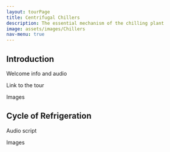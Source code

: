 ```yaml
---
layout: tourPage
title: Centrifugal Chillers
description: The essential mechanism of the chilling plant
image: assets/images/Chillers
nav-menu: true
---
```

## Introduction

Welcome info and audio

Link to the tour

Images

## Cycle of Refrigeration

Audio script

Images
